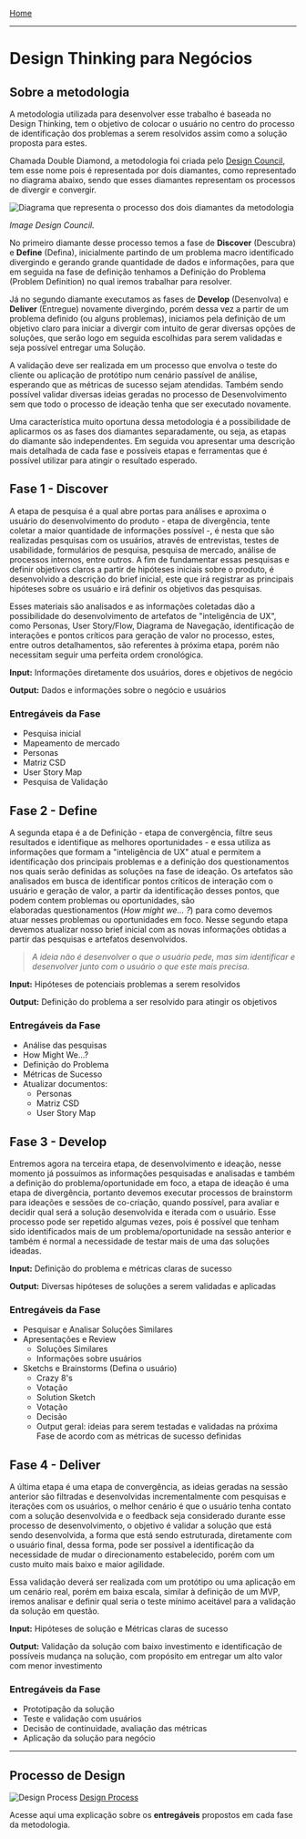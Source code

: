 [Home](README.md)

---

# Design Thinking para Negócios

## Sobre a metodologia

A metodologia utilizada para desenvolver esse trabalho é baseada no Design Thinking, tem o objetivo de colocar o usuário no centro do processo de identificação dos problemas a serem resolvidos assim como a solução proposta para estes.

Chamada Double Diamond, a metodologia foi criada pelo [Design Council](https://www.designcouncil.org.uk/news-opinion/design-process-what-double-diamond), tem esse nome pois é representada por dois diamantes, como representado no diagrama abaixo, sendo que esses diamantes representam os processos de divergir e convergir.

![Diagrama que representa o processo dos dois diamantes da metodologia](https://www.designcouncil.org.uk/sites/default/files/styles/dc_-_wysiwyg_-_smart_embed/public/assets/images/Double-Diamond-A3-for-publication-A-2000px_1.png?itok=uw0EBs5E)

*Image Design Council.*

No primeiro diamante desse processo temos a fase de **Discover** (Descubra) e **Define** (Defina), inicialmente partindo de um problema macro identificado divergindo e gerando grande quantidade de dados e informações, para que em seguida na fase de definição tenhamos a Definição do Problema (Problem Definition) no qual iremos trabalhar para resolver.

Já no segundo diamante executamos as fases de **Develop** (Desenvolva) e **Deliver** (Entregue) novamente divergindo, porém dessa vez a partir de um problema definido (ou alguns problemas), iniciamos pela definição de um objetivo claro para iniciar a divergir com intuito de gerar diversas opções de soluções, que serão logo em seguida escolhidas para serem validadas e seja possível entregar uma Solução. 

A validação deve ser realizada em um processo que envolva o teste do cliente ou aplicação de protótipo num cenário passível de análise, esperando que as métricas de sucesso sejam atendidas. Também sendo possível validar diversas ideias geradas no processo de Desenvolvimento sem que todo o processo de ideação tenha que ser executado novamente.

Uma característica muito oportuna dessa metodologia é a possibilidade de aplicarmos os as fases dos diamantes separadamente, ou seja, as etapas do diamante são independentes. Em seguida vou apresentar uma descrição mais detalhada de cada fase e possíveis etapas e ferramentas que é possível utilizar para atingir o resultado esperado.

## Fase 1 - Discover

A etapa de pesquisa é a qual abre portas para análises e aproxima o usuário do desenvolvimento do produto - etapa de divergência, tente coletar a maior quantidade de informações possível -, é nesta que são realizadas pesquisas com os usuários, através de entrevistas, testes de usabilidade, formulários de pesquisa, pesquisa de mercado, análise de processos internos, entre outros. A fim de fundamentar essas pesquisas e definir objetivos claros a partir de hipóteses iniciais sobre o produto, é desenvolvido a descrição do brief inicial, este que irá registrar as principais hipóteses sobre os usuário e irá definir os objetivos das pesquisas.

Esses materiais são analisados e as informações coletadas dão a possibilidade do desenvolvimento de artefatos de "inteligência de UX", como Personas, User Story/Flow, Diagrama de Navegação, identificação de interações e pontos críticos para geração de valor no processo, estes, entre outros detalhamentos, são referentes à próxima etapa, porém não necessitam seguir uma perfeita ordem cronológica.

**Input:** Informações diretamente dos usuários, dores e objetivos de negócio

**Output:** Dados e informações sobre o negócio e usuários

### Entregáveis da Fase

- Pesquisa inicial
- Mapeamento de mercado
- Personas
- Matriz CSD
- User Story Map
- Pesquisa de Validação

## Fase 2 - Define

A segunda etapa é a de Definição - etapa de convergência, filtre seus resultados e identifique as melhores oportunidades - e essa utiliza as informações que formam a "inteligência de UX" atual e permitem a identificação dos principais problemas e a definição dos questionamentos nos quais serão definidas as soluções na fase de ideação. Os artefatos são analisados em busca de identificar pontos críticos de interação com o usuário e geração de valor, a partir da identificação desses pontos, que podem contem problemas ou oportunidades, são elaboradas questionamentos (*How might we... ?*) para como devemos atuar nesses problemas ou oportunidades em foco. Nesse segundo etapa devemos atualizar nosso brief inicial com as novas informações obtidas a partir das pesquisas e artefatos desenvolvidos.

> *A ideia não é desenvolver o que o usuário pede, mas sim identificar e desenvolver junto com o usuário o que este mais precisa.*

**Input:** Hipóteses de potenciais problemas a serem resolvidos

**Output:** Definição do problema a ser resolvido para atingir os objetivos

### Entregáveis da Fase

- Análise das pesquisas
- How Might We...?
- Definição do Problema
- Métricas de Sucesso
- Atualizar documentos:
    - Personas
    - Matriz CSD
    - User Story Map

## Fase 3 - Develop

Entremos agora na terceira etapa, de desenvolvimento e ideação, nesse momento já possuímos as informações pesquisadas e analisadas e também a definição do problema/oportunidade em foco, a etapa de ideação é uma etapa de divergência, portanto devemos executar processos de brainstorm para ideações e sessões de co-criação, quando possível, para avaliar e decidir qual será a solução desenvolvida e iterada com o usuário. Esse processo pode ser repetido algumas vezes, pois é possível que tenham sido identificados mais de um problema/oportunidade na sessão anterior e também é normal a necessidade de testar mais de uma das soluções ideadas.

**Input:** Definição do problema e métricas claras de sucesso

**Output:** Diversas hipóteses de soluções a serem validadas e aplicadas

### Entregáveis da Fase

- Pesquisar e Analisar Soluções Similares
- Apresentações e Review
    - Soluções Similares
    - Informações sobre usuários
- Sketchs e Brainstorms (Defina o usuário)
    - Crazy 8's
    - Votação
    - Solution Sketch
    - Votação
    - Decisão
    - Output geral: ideias para serem testadas e validadas na próxima Fase de acordo com as métricas de sucesso definidas

## Fase 4 - Deliver

A última etapa é uma etapa de convergência, as ideias geradas na sessão anterior são filtradas e desenvolvidas incrementalmente com pesquisas e iterações com os usuários, o melhor cenário é que o usuário tenha contato com a solução desenvolvida e o feedback seja considerado durante esse processo de desenvolvimento, o objetivo é validar a solução que está sendo desenvolvida, a forma que está sendo estruturada, diretamente com o usuário final, dessa forma, pode ser possível a identificação da necessidade de mudar o direcionamento estabelecido, porém com um custo muito mais baixo e maior agilidade.

Essa validação deverá ser realizada com um protótipo ou uma aplicação em um cenário real, porém em baixa escala, similar à definição de um MVP, iremos analisar e definir qual seria o teste mínimo aceitável para a validação da solução em questão.

**Input:** Hipóteses de solução e Métricas claras de sucesso

**Output:** Validação da solução com baixo investimento e identificação de possíveis mudança na solução, com propósito em entregar um alto valor com menor investimento

### Entregáveis da Fase

- Prototipação da solução
- Teste e validação com usuários
- Decisão de continuidade, avaliação das métricas
- Aplicação da solução para negócio

---

## Processo de Design

![Design Process](assets/design-process.png)
[Design Process](design-process.md)

Acesse aqui uma explicação sobre os **entregáveis** propostos em cada fase da metodologia.